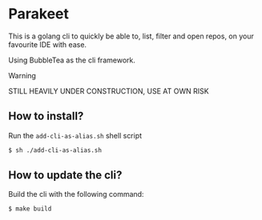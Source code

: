 # Parakeet

This is a golang cli to quickly be able to, list, filter and open repos, on your favourite IDE with ease.

Using BubbleTea as the cli framework.

> [!WARNING]
> STILL HEAVILY UNDER CONSTRUCTION, USE AT OWN RISK

## How to install?
Run the `add-cli-as-alias.sh` shell script
```bash
$ sh ./add-cli-as-alias.sh
```
## How to update the cli?
Build the cli with the following command:
```bash
$ make build
```